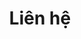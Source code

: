 ---
title: "Liên hệ"
meta_title: ""
description: "liên hệ để được tư vấn"
draft: false

contact_info:
  name: "VĂN PHÒNG LUẬT SƯ TK & LIÊN DANH"
  address: "Tầng 1 Tòa nhà Rosana, 60 Nguyễn Đình Chiểu, Phường Đa Kao, Quận 1, TP.HCM"
  phone: "(84-8) 2221697"
  fax: "(84-8) 22202201"
  email: "khuongdinhtien@gmail.com"
---